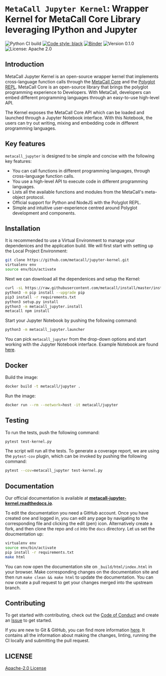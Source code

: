 # `MetaCall Jupyter Kernel`: Wrapper Kernel for MetaCall Core Library leveraging IPython and Jupyter

![Python CI build](https://github.com/metacall/jupyter-kernel/actions/workflows/ci.yml/badge.svg)
[![Code style: black](https://img.shields.io/badge/code%20style-black-000000.svg)](https://github.com/psf/black)
[![Binder](https://mybinder.org/badge_logo.svg)](https://mybinder.org/v2/gh/metacall/jupyter-kernel/master)
![Version 0.1.0](https://img.shields.io/badge/Version-0.1.0-brightgreen.svg)
![License: Apache 2.0](https://img.shields.io/badge/License-Apache%202.0-blue.svg)

## Introduction

MetaCall Jupyter Kernel is an open-source wrapper kernel that implements cross-language function calls through the [MetaCall Core](https://github.com/metacall/core) and the [Polyglot REPL](https://github.com/metacall/polyglot-repl). MetaCall Core is an open-source library that brings the polyglot programming experience to Developers. With MetaCall, developers can embed different programming languages through an easy-to-use high-level API.

The Kernel exposes the MetaCall Core API which can be loaded and launched through a Jupyter Notebook interface. With this Notebook, the
users can try out writing, mixing and embedding code in different programming languages.

## Key features

`metacall_jupyter` is designed to be simple and concise with the following key features:

- You can call functions in different programming languages, through cross-language function calls.
- You use a high-level API to execute code in different programming languages.
- Lists all the available functions and modules from the MetaCall's meta-object protocol.
- Official support for Python and NodeJS with the Polyglot REPL.
- Simple and intuitive user-experience centred around Polyglot development and components.

## Installation

It is recommended to use a Virtual Environment to manage your dependenices and the application build. We will first start with setting up the Local Project Environment:

```sh
git clone https://github.com/metacall/jupyter-kernel.git
virtualenv env
source env/bin/activate
```

Next we can download all the dependenices and setup the Kernel:

```sh
curl -sL https://raw.githubusercontent.com/metacall/install/master/install.sh | sh
python3 -m pip install --upgrade pip
pip3 install -r requirements.txt
python3 setup.py install
python3 -m metacall_jupyter.install
metacall npm install
```

Start your Jupyter Notebook by pushing the following command:

```sh
python3 -m metacall_jupyter.launcher
```

You can pick `metacall_jupyter` from the drop-down options and start working with the Jupyter Notebook interface. Example Notebook are found [here](examples).

## Docker

Build the image:

```sh
docker build -t metacall/jupyter .
```

Run the image:

```sh
docker run --rm --network=host -it metacall/jupyter
```

## Testing

To run the tests, push the following command:

```sh
pytest test-kernel.py
```

The script will run all the tests. To generate a coverage report, we are using the `pytest-cov` plugin, which can be invoked by pushing the following command:

```sh
pytest --cov=metacall_jupyter test-kernel.py
```

## Documentation

Our official documentation is available at [**metacall-jupyter-kernel.readthedocs.io**](https://metacall-jupyter-kernel.readthedocs.io/en/latest/index.html).

To edit the documentation you need a GitHub account. Once you have created one and logged in, you can edit any page by navigating to the corresponding file and clicking the edit (pen) icon. Alternatively create a fork, and then clone the repo and `cd` into the `docs` directory. Let us set the doucmentation up:

```sh
virtualenv env
source env/bin/activate
pip install -r requirements.txt
make html
```

You can now open the documentation site on `_build/html/index.html` in your browser. Make corresponding changes on the documentation site and then run `make clean && make html` to update the documentation. You can now create a pull request to get your changes merged into the upstream branch.

## Contributing

To get started with contributing, check out the [Code of Conduct](CODE_OF_CONDUCT.md) and create an [Issue](https://github.com/metacall/jupyter-kernel/issues/new) to get started.

If you are new to Git & GitHub, you can find more information [here](https://metacall-jupyter-kernel.readthedocs.io/en/latest/contributing.html). It contains all the information about making the changes, linting, running the CI locally and submitting the pull request.

## LICENSE

[Apache-2.0 License](LICENSE)
